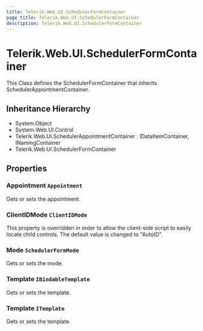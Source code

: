 ```yaml
---
title: Telerik.Web.UI.SchedulerFormContainer
page_title: Telerik.Web.UI.SchedulerFormContainer
description: Telerik.Web.UI.SchedulerFormContainer
---
```


# Telerik.Web.UI.SchedulerFormContainer

This Class defines the SchedulerFormContainer that inherits SchedulerAppointmentContainer.

## Inheritance Hierarchy

* System.Object
* System.Web.UI.Control
* Telerik.Web.UI.SchedulerAppointmentContainer : IDataItemContainer, INamingContainer
* Telerik.Web.UI.SchedulerFormContainer

## Properties

###  Appointment `Appointment`

Gets or sets the appointment.

###  ClientIDMode `ClientIDMode`

This property is overridden in order to allow the client-side script to easily locate child controls.
            The default value is changed to "AutoID".

###  Mode `SchedulerFormMode`

Gets or sets the mode.

###  Template `IBindableTemplate`

Gets or sets the template.

###  Template `ITemplate`

Gets or sets the template.

